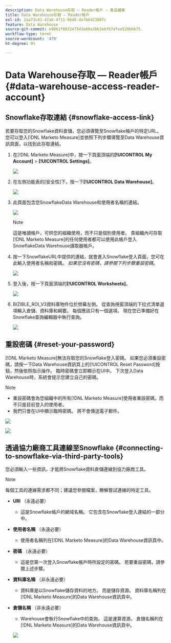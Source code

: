 ```yaml
---
description: Data Warehouse存取 — Reader帳戶 — 產品檔案
title: Data Warehouse存取 — Reader帳戶
exl-id: 2aa73c41-47ab-4f11-96d8-dafb642308fc
feature: Data Warehouse
source-git-commit: e9861f8032475d3e60a3bb3ebf67dfee520bbb75
workflow-type: tm+mt
source-wordcount: '479'
ht-degree: 0%

---
```


# Data Warehouse存取 — Reader帳戶 {#data-warehouse-access-reader-account}

## Snowflake存取連結 {#snowflake-access-link}

若要存取您的Snowflake資料倉儲，您必須導覽至Snowflake帳戶的特定URL。 您可以登入[!DNL Marketo Measure]並依照下列步驟導覽至Data Warehouse資訊頁面，以找到此存取連結。

1. 在[!DNL Marketo Measure]中，按一下頁面頂端的&#x200B;**[!UICONTROL My Account]** > **[!UICONTROL Settings]**。

   ![](assets/data-warehouse-access-reader-account-1.png)

1. 在左側功能表的[安全性]下，按一下&#x200B;**[!UICONTROL Data Warehouse]**。

   ![](assets/data-warehouse-access-reader-account-2.png)

1. 此頁面包含您SnowflakeData Warehouse和使用者名稱的連結。

   ![](assets/data-warehouse-access-reader-account-3.png)

   >[!NOTE]
   >
   >這是唯讀帳戶，可供您的組織使用，而不只是個別使用者。 貴組織內可存取[!DNL Marketo Measure]的任何使用者都可以使用此帳戶登入SnowflakeData Warehouse讀取器帳戶。

1. 按一下SnowflakeURL中提供的連結，就會進入Snowflake登入頁面，您可在此輸入使用者名稱和密碼。 _如果您沒有密碼，請參閱下列步驟重設密碼_。

   ![](assets/data-warehouse-access-reader-account-4.png)

1. 登入後，按一下頁面頂端的&#x200B;**[!UICONTROL Worksheets]**。

   ![](assets/data-warehouse-access-reader-account-5.png)

1. BIZIBLE_ROI_V3資料庫物件位於熒幕左側。 從查詢視窗頂端的下拉式清單選項輸入倉儲、資料庫和綱要。 每個應該只有一個選項。 現在您已準備好在Snowflake查詢編輯器中執行查詢。

   ![](assets/data-warehouse-access-reader-account-6.png)

## 重設密碼 {#reset-your-password}

[!DNL Marketo Measure]無法存取您的Snowflake登入密碼。 如果您必須重設密碼，請按一下Data Warehouse資訊頁上的[!UICONTROL Reset Password]按鈕，然後依照指示操作。 臨時密碼會立即顯示在UI中。 下次登入Data Warehouse時，系統會提示您建立自己的密碼。

>[!NOTE]
>
>* 重設密碼會為您組織中的所有[!DNL Marketo Measure]使用者重設密碼，而不只是目前登入的使用者。
>* 我們只會在UI中顯示臨時密碼。 將不會傳送電子郵件。

![](assets/data-warehouse-access-reader-account-7.png)

![](assets/data-warehouse-access-reader-account-8.png)

## 透過協力廠商工具連線至Snowflake {#connecting-to-snowflake-via-third-party-tools}

您必須輸入一些資訊，才能將Snowflake資料倉儲連線到協力廠商工具。

>[!NOTE]
>
>每個工具的連線需求都不同；建議您參閱檔案，瞭解嘗試連線的特定工具。

* **URI** （永遠必要）
   * 這是Snowflake帳戶的網域名稱。 它包含在Snowflake登入連結的一部分中。
* **使用者名稱** （永遠必要）
   * 使用者名稱列在[!DNL Marketo Measure]的Data Warehouse資訊頁中。
* **密碼** （永遠必要）
   * 這是您第一次登入Snowflake帳戶時所設定的密碼。 若要重設密碼，請參閱上述步驟。
* **資料庫名稱** （非永遠必要）
   * 資料庫是以Snowflake儲存資料的地方。 而是儲存資源。 資料庫名稱列在[!DNL Marketo Measure]的Data Warehouse資訊頁中。
* **倉儲名稱** （非永遠必要）
   * Warehouse會執行Snowflake中的查詢。 這是運算資源。 倉儲名稱列在[!DNL Marketo Measure]的Data Warehouse資訊頁中。

  ![](assets/data-warehouse-access-reader-account-9.png)

